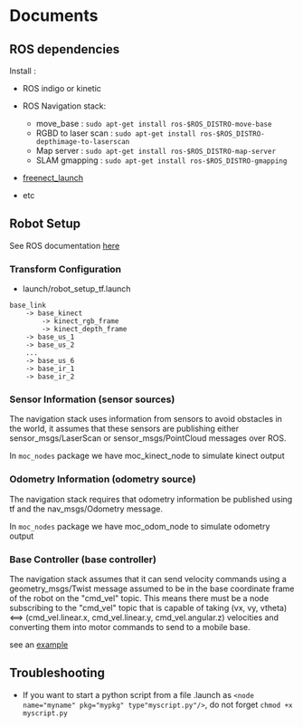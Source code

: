 # Documents 

## ROS dependencies

Install :

- ROS indigo or kinetic

- ROS Navigation stack:
    * move_base : `sudo apt-get install ros-$ROS_DISTRO-move-base`
    * RGBD to laser scan : `sudo apt-get install ros-$ROS_DISTRO-depthimage-to-laserscan` 
    * Map server : `sudo apt-get install ros-$ROS_DISTRO-map-server`
    * SLAM gmapping : `sudo apt-get install ros-$ROS_DISTRO-gmapping`
- [freenect_launch](http://wiki.ros.org/freenect_launch)
- etc


## Robot Setup 

See ROS documentation [here](http://wiki.ros.org/navigation/Tutorials/RobotSetup)  

### Transform Configuration

- launch/robot_setup_tf.launch 

```
base_link 
    -> base_kinect
        -> kinect_rgb_frame
        -> kinect_depth_frame
    -> base_us_1
    -> base_us_2
    ...
    -> base_us_6
    -> base_ir_1
    -> base_ir_2
```        

### Sensor Information (sensor sources)

The navigation stack uses information from sensors to avoid obstacles in the world, it assumes that these sensors are publishing either sensor_msgs/LaserScan or sensor_msgs/PointCloud messages over ROS.

In `moc_nodes` package we have moc_kinect_node to simulate kinect output

### Odometry Information (odometry source)

The navigation stack requires that odometry information be published using tf and the nav_msgs/Odometry message.

In `moc_nodes` package we have moc_odom_node to simulate odometry output


### Base Controller (base controller)

The navigation stack assumes that it can send velocity commands using a geometry_msgs/Twist message assumed to be in the base coordinate frame of the robot on the "cmd_vel" topic. This means there must be a node subscribing to the "cmd_vel" topic that is capable of taking (vx, vy, vtheta) <==> (cmd_vel.linear.x, cmd_vel.linear.y, cmd_vel.angular.z) velocities and converting them into motor commands to send to a mobile base.

see an [example](http://wiki.ros.org/pr2_mechanism_controllers)


## Troubleshooting

- If you want to start a python script from a file .launch as `<node name="myname" pkg="mypkg" type"myscript.py"/>`, do not forget `chmod +x myscript.py`  
